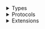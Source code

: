 <details>
<summary>Types</summary>

  - [AESCipher](/Documentation/CryptoUtils/AESCipher.md)
  - [CipherKeyUtils](/Documentation/CryptoUtils/CipherKeyUtils.md)
  - [CryptorError](/Documentation/CryptoUtils/CryptorError.md)
  - [Digest](/Documentation/CryptoUtils/Digest.md)
  - [RSACipher](/Documentation/CryptoUtils/RSACipher.md)
  - [RSAError](/Documentation/CryptoUtils/RSAError.md)

</details>

<details>
<summary>Protocols</summary>

  - [Cipher](/Documentation/CryptoUtils/Cipher.md)

</details>

<details>
<summary>Extensions</summary>

  - [Array](/Documentation/CryptoUtils/Array.md)
  - [Data](/Documentation/CryptoUtils/Data.md)
  - [String](/Documentation/CryptoUtils/String.md)
  - [URL](/Documentation/CryptoUtils/URL.md)

</details>

